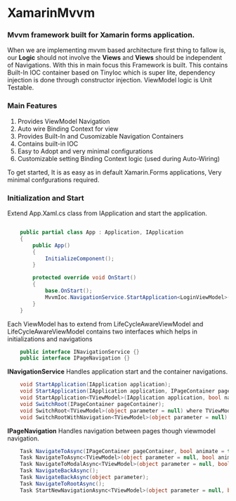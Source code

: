 # XamarinMvvm

### Mvvm framework built for Xamarin forms application. 

When we are implementing mvvm based architecture first thing to fallow is, our **Logic** should not involve the **Views** and **Views** should be independent of Navigations. With this in main focus this Framework is built. This contains Built-In IOC container based on TinyIoc which is super lite, dependency injection is done through constructor injection. ViewModel logic is Unit Testable.

### Main Features
1. Provides ViewModel Navigation
2. Auto wire Binding Context for view
3. Provides Built-In and Cusomizable Navigation Containers
4. Contains built-in IOC
5. Easy to Adopt and very minimal configurations
6. Customizable setting Binding Context logic (used during Auto-Wiring)

To get started, It is as easy as in default Xamarin.Forms applications, Very minimal confgurations required.

### Initialization and Start
Extend App.Xaml.cs class from IApplication and start the application.

```csharp

    public partial class App : Application, IApplication
    {
        public App()
        {
            InitializeComponent();
        }

        protected override void OnStart()
        {
            base.OnStart();
            MvvmIoc.NavigationService.StartApplication<LoginViewModel>(this, true);
        }
    }
```

Each ViewModel has to extend from LifeCycleAwareViewModel and LifeCycleAwareViewModel contains two interfaces which helps in initializations and navigations

```csharp
    public interface INavigationService {}
    public interface IPageNavigation {}
```

**INavigationService** Handles application start and the container navigations.
```csharp
    void StartApplication(IApplication application);
    void StartApplication(IApplication application, IPageContainer pageContainer);
    void StartApplication<TViewModel>(IApplication application, bool navigatable, object parameter = null) where TViewModel : LifeCycleAwareViewModel;
    void SwitchRoot(IPageContainer pageContainer);
    void SwitchRoot<TViewModel>(object parameter = null) where TViewModel : LifeCycleAwareViewModel;
    void SwitchRootWithNavigation<TViewModel>(object parameter = null) where TViewModel : LifeCycleAwareViewModel;
```

**IPageNavigation** Handles navigation between pages though viewmodel navigation.
```csharp
    Task NavigateToAsync(IPageContainer pageContainer, bool animate = true);
    Task NavigateToAsync<TViewModel>(object parameter = null, bool animate = true) where TViewModel : LifeCycleAwareViewModel;
    Task NavigateToModalAsync<TViewModel>(object parameter = null, bool animate = true) where TViewModel : LifeCycleAwareViewModel;
    Task NavigateBackAsync();
    Task NavigateBackAsync(object parameter);
    Task NavigateToRootAsync();
    Task StartNewNavigationAsync<TViewModel>(object parameter = null, bool animate = true) where TViewModel : LifeCycleAwareViewModel;
```

